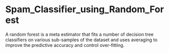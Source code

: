 # Spam_Classifier_using_Random_Forest
A random forest is a meta estimator that fits a number of decision tree classifiers on various sub-samples of the dataset and uses averaging to improve the predictive accuracy and control over-fitting.
